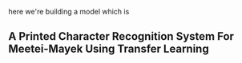 here we're building a model which is 

## A Printed Character Recognition System For Meetei-Mayek Using Transfer Learning
